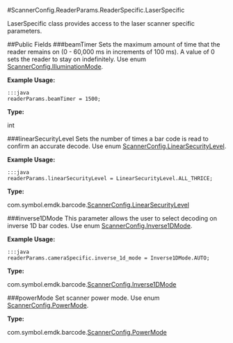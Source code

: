 #ScannerConfig.ReaderParams.ReaderSpecific.LaserSpecific

LaserSpecific class provides access to the laser scanner specific parameters.

##Public Fields
###beamTimer
Sets the maximum amount of time that the reader remains on (0 - 60,000 ms in increments of 100 ms). A value of 0 sets the reader to stay on indefinitely. Use enum [ScannerConfig.IlluminationMode](ScannerConfig#ScannerConfig.IlluminationMode).

**Example Usage:**

    :::java
    readerParams.beamTimer = 1500;

**Type:**

int

###linearSecurityLevel
Sets the number of times a bar code is read to confirm an accurate decode. Use enum [ScannerConfig.LinearSecurityLevel](ScannerConfig#ScannerConfig.LinearSecurityLevel).

**Example Usage:**

    :::java
    readerParams.linearSecurityLevel = LinearSecurityLevel.ALL_THRICE;

**Type:**

com.symbol.emdk.barcode.[ScannerConfig.LinearSecurityLevel](ScannerConfig#ScannerConfig.LinearSecurityLevel)

###inverse1DMode
This parameter allows the user to select decoding on inverse 1D bar codes. Use enum [ScannerConfig.Inverse1DMode](ScannerConfig#ScannerConfig.Inverse1DMode).

**Example Usage:**

    :::java
    readerParams.cameraSpecific.inverse_1d_mode = Inverse1DMode.AUTO;

**Type:**

com.symbol.emdk.barcode.[ScannerConfig.Inverse1DMode](ScannerConfig#ScannerConfig.Inverse1DMode)

###powerMode
Set scanner power mode. Use enum [ScannerConfig.PowerMode](ScannerConfig#ScannerConfig.PowerMode).

**Type:**

com.symbol.emdk.barcode.[ScannerConfig.PowerMode](ScannerConfig#ScannerConfig.PowerMode)